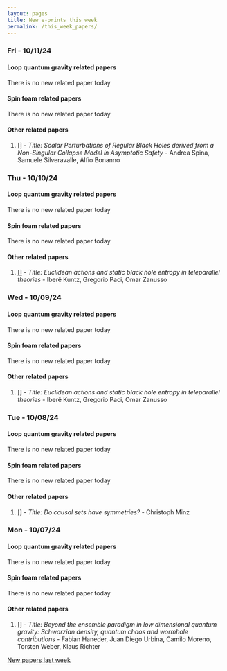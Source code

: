 ```yaml
---
layout: pages
title: New e-prints this week
permalink: /this_week_papers/
---
```




### Fri - 10/11/24

#### Loop quantum gravity related papers

There is no new related paper today 

#### Spin foam related papers

There is no new related paper today 



#### Other related papers

1. [[]](https://arxiv.org/abs/) - *Title:
          Scalar Perturbations of Regular Black Holes derived from a Non-Singular Collapse Model in Asymptotic Safety* - Andrea Spina, Samuele Silveravalle, Alfio Bonanno



### Thu - 10/10/24

#### Loop quantum gravity related papers

There is no new related paper today 

#### Spin foam related papers

There is no new related paper today 



#### Other related papers

1. [[]](https://arxiv.org/abs/) - *Title:
          Euclidean actions and static black hole entropy in teleparallel theories* - Iberê Kuntz, Gregorio Paci, Omar Zanusso



### Wed - 10/09/24

#### Loop quantum gravity related papers

There is no new related paper today 

#### Spin foam related papers

There is no new related paper today 



#### Other related papers

1. [[]](https://arxiv.org/abs/) - *Title:
          Euclidean actions and static black hole entropy in teleparallel theories* - Iberê Kuntz, Gregorio Paci, Omar Zanusso



### Tue - 10/08/24

#### Loop quantum gravity related papers

There is no new related paper today 

#### Spin foam related papers

There is no new related paper today 



#### Other related papers

1. [[]](https://arxiv.org/abs/) - *Title:
          Do causal sets have symmetries?* - Christoph Minz



### Mon - 10/07/24

#### Loop quantum gravity related papers

There is no new related paper today 

#### Spin foam related papers

There is no new related paper today 



#### Other related papers

1. [[]](https://arxiv.org/abs/) - *Title:
          Beyond the ensemble paradigm in low dimensional quantum gravity: Schwarzian density, quantum chaos and wormhole contributions* - Fabian Haneder, Juan Diego Urbina, Camilo Moreno, Torsten Weber, Klaus Richter






[New papers last week]({{site.url}}/archived/weekly/pre-prints/2024/10/07/archived_weekly_papers.html)